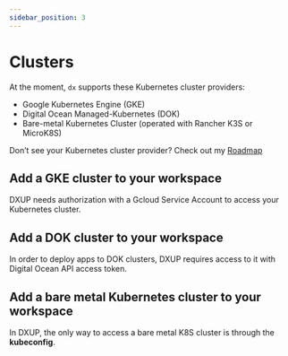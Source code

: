 ```yaml
---
sidebar_position: 3
---
```


# Clusters

At the moment, `dx` supports these Kubernetes cluster providers:

- Google Kubernetes Engine (GKE)
- Digital Ocean Managed-Kubernetes (DOK)
- Bare-metal Kubernetes Cluster (operated with Rancher K3S or MicroK8S)

Don’t see your Kubernetes cluster provider? Check out my [Roadmap](https://www.notion.so/Roadmap-6a8266c2929c48ad8d4c11c954e9d852?pvs=21) 

## Add a GKE cluster to your workspace

DXUP needs authorization with a Gcloud Service Account to access your Kubernetes cluster.

## Add a DOK cluster to your workspace

In order to deploy apps to DOK clusters, DXUP requires access to it with Digital Ocean API access token.

## Add a bare metal Kubernetes cluster to your workspace

In DXUP, the only way to access a bare metal K8S cluster is through the **kubeconfig**.